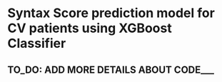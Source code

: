 # Syntax Score prediction model for CV patients using XGBoost Classifier

## TO_DO: ADD MORE DETAILS ABOUT CODE___